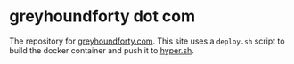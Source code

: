 # greyhoundforty dot com

The repository for [greyhoundforty.com](http://greyhoundforty.com). This site uses a `deploy.sh` script to build the docker container and push it to [hyper.sh](https://hyper.sh). 
